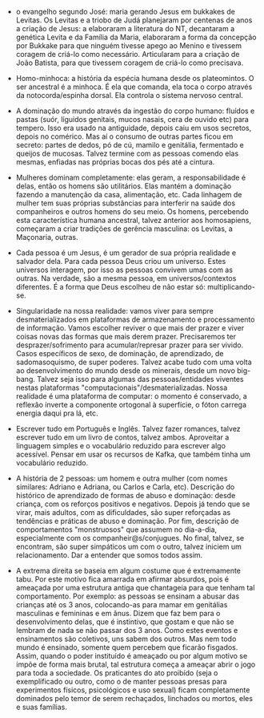 * o evangelho segundo José: maria gerando Jesus em bukkakes de Levitas.
Os Levitas e a triobo de Judá planejaram por centenas de anos a criação de Jesus:
a elaboraram a literatura do NT, decantaram a genética Levita e da Família da Maria,
elaboraram a forma da concepção por Bukkake para que ninguém tivesse apego ao Menino
e tivessem coragem de criá-lo como necessário.
Articularam para a criação de João Batista, para que tivessem coragem de criá-lo como precisava.

* Homo-minhoca: a história da espécia humana desde os plateomintos.
O ser ancestral é a minhoca. É ela que comanda, ela toca o corpo através
da notocorda/espinha dorsal. Ela controla o sistema nervoso central.

* A dominação do mundo através da ingestão do corpo humano:
fluídos e pastas (suór, líguidos genitais, mucos nasais, cera de ouvido etc)
para tempero. Isso era usado na antiguidade, depois caiu em usos secretos,
depois no comérico.
Mas aí o consumo de outras partes ficou em secreto:
partes de dedos, pó de cú, mamilo e genitália, fermentado e queijos de mucosas.
Talvez termine com as pessoas comendo elas mesmas, enfiadas nas próprias bocas
dos pés até a cintura.

* Mulheres dominam completamente: elas geram, a responsabilidade é delas, então
os homens são utilitários. Elas mantém a dominação fazendo a manutenção da casa,
alimentação, etc. Cada linhagem de mulher tem suas próprias substâncias
para interferir na saúde dos companheiros e outros homens do seu meio.
Os homens, percebendo esta característica humana ancestral, talvez anterior aos
homosapiens, começaram a criar tradições de gerência masculina: os Levitas,
a Maçonaria, outras.

* Cada pessoa é um Jesus, é um gerador de sua própria realidade e salvador dela.
Para cada pessoa Deus criou um universo. Estes universos interagem, por isso as
pessoas convivem umas com as outras. Na verdade, são a mesma pessoa, em universos/contextos
diferentes. É a forma que Deus escolheu de não estar só: multiplicando-se.

* Singularidade na nossa realidade: vamos viver para sempre desmaterializados
em plataformas de armazenamento e processamento de informação.
Vamos escolher reviver o que mais der prazer e viver coisas novas
das formas que mais derem prazer. Precisaremos ter desprazer/sofrimento para
acumular/represar prazer para ser vivido.
Casos específicos de sexo, de dominação, de aprendizado, de sadomasoquismo,
de super poderes.
Talvez acabe tudo com uma volta ao desenvolvimento do mundo desde os minerais,
desde um novo big-bang. Talvez seja isso para algumas das pessoas/entidades viventes
nestas plataformas "computacionais"/desmaterializadas.
Nossa realidade é uma plataforma de computar: o momento é conservado,
a reflexão inverte a componente ortogonal à superfície,
o fóton carrega energia daqui pra lá, etc.

* Escrever tudo em Português e Inglês.
Talvez fazer romances, talvez escrever tudo em um livro de contos,
talvez ambos.
Aproveitar a linguagem simples e o vocabulário reduzido para
escrever algo acessível. Pensar em usar os recursos de Kafka,
que também tinha um vocabulário reduzido.

* A história de 2 pessoas: um homem e outra mulher
(com nomes similares: Adriano e Adriana, ou Carlos e Carla, etc).
Descrição do histórico de aprendizado de formas de abuso e dominação:
desde criança, com os reforços positivos e negativos.
Depois já tendo que se virar, mais adultos, com as dificuldades,
são super reforçadas as tendências e práticas de abuso e dominação.
Por fim, descrição de comportamentos "monstruosos" que assumem no
dia-a-dia, especialmente com os companheir@s/conjugues.
No final, talvez, se encontram, são super simpáticos um com o outro,
talvez iniciem um relacionamento.
Dar a entender que somos todos assim.

* A extrema direita se baseia em algum costume que é extremamente tabu.
Por este motivo fica amarrada em afirmar absurdos, pois é ameaçada
por uma estrutura antiga que chantageia para que tenham tal comportamento.
Por exemplo: as pessoas se ensinam a abusar das crianças até os 3 anos,
colocando-as para mamar em genitálias masculinas e femininas e em ânus.
Dizem que faz bem para o desenvolvimento delas, que é instintivo, que gostam
e que não se lembram de nada se não passar dos 3 anos.
Como estes eventos e ensinamentos são coletivos, uns sabem dos outros.
Mas nem todo mundo é ensinado, somente quem percebem que ficarão fisgados.
Assim, quando o poder instituído é ameaçado ou por algum motivo se impõe
de forma mais brutal, tal estrutura começa a ameaçar abrir o jogo para
toda a sociedade. Os praticantes do ato proibído (seja o exemplificado ou outro,
como o de manter pessoas presas para experimentos físicos, psicológicos e
uso sexual) ficam completamente dominados pelo temor de serem rechaçados, linchados
ou mortos, eles e suas famílias.
